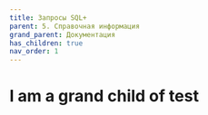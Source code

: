 ```yaml
---
title: Запросы SQL+
parent: 5. Справочная информация
grand_parent: Документация
has_children: true
nav_order: 1
---
```


# I am a grand child of test
